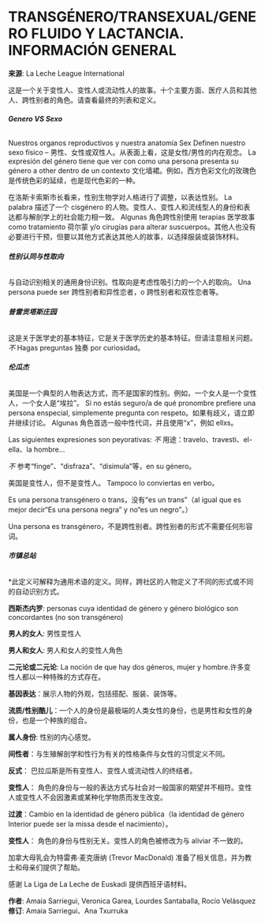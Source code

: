 # TRANSGÉNERO/TRANSEXUAL/GENERO FLUIDO Y LACTANCIA. INFORMACIÓN GENERAL

**来源**: La Leche League International

这是一个关于变性人、变性人或流动性人的故事。十个主要方面、医疗人员和其他人、跨性别者的角色。请查看最终的列表和定义。

###### **Genero VS Sexo**

Nuestros organos reproductivos y nuestra anatomía Sex Definen nuestro sexo físico – 男性、女性或双性人。从表面上看，这是女性/男性的内在观念。 La expresión del género tiene que ver con como una persona presenta su género a other dentro de un contexto 文化墙裙。例如，西方色彩文化的玫瑰色是传统色彩的延续，也是现代色彩的一种。

在洛斯卡索斯市长看来，性别生物学对人格进行了调整，以表达性别。 La palabra 描述了一个 cisgénero 的人物。变性人、变性人和流线型人的身份和表达都与解剖学上的社会能力相一致。 Algunas 角色跨性别使用 terapias 医学故事 como tratamiento 荷尔蒙 y/o cirugías para alterar suscuerpos。其他人也没有必要进行干预，但要以其他方式表达其他人的故事，以选择服装或装饰材料。

###### **性别认同与性取向**

与自动识别相关的通用身份识别。性取向是考虑性吸引力的一个人的取向。 Una persona puede ser 跨性别者和异性恋者，o 跨性别者和双性恋者等。

###### **普雷贡塔斯庄园**

这是关于医学史的基本特征，它是关于医学历史的基本特征。但请注意相关问题。 _不_ Hagas preguntas 独奏 por curiosidad。

###### **伦瓜杰**

美国是一个典型的人物表达方式，而不是国家的性别。例如，一个女人是一个变性人，一个女人是“埃拉”。 Si no estás seguro/a de qué pronombre prefiere una persona enspecial, simplemente pregunta con respeto。如果有歧义，请立即并继续讨论。 Algunas 角色首选一般中性代词，并且使用“x”，例如 ellxs。

Las siguientes expresiones son peyorativas: _不_ 用途：travelo、travesti、el-ella、la hombre…

_不_ 参考“finge”、“disfraza”、“disimula”等，en su género。

美国是变性人，但不是变性人。 Tampoco lo conviertas en verbo。

Es una persona transgénero o trans，没有“es un trans”（al igual que es mejor decir“Es una persona negra” y no“es un negro”。）

Una persona es transgénero，不是跨性别者。跨性别者的形式不需要任何形容词。

###### **市镇总站**

\*此定义可解释为通用术语的定义。同样，跨社区的人物定义了不同的形式或不同的自动识别方式。

**西斯杰内罗**: personas cuya identidad de género y género biológico son concordantes (no son transgénero)

**男人的女人**: 男性变性人

**男人和女人**: 男人和女人的变性人角色

**二元论或二元论**: La noción de que hay dos géneros, mujer y hombre.许多变性人都以一种特殊的方式存在。

**基因表达**：展示人物的外观，包括搭配、服装、装饰等。

**流质/性别酷儿**：一个人的身份是最极端的人类女性的身份，也是男性和女性的身份，也是一个种族的组合。

**属人身份**: 性别的内心感觉。

**间性者**：与生殖解剖学和性行为有关的性格条件与女性的习惯定义不同。

**反式**： 巴拉瓜斯是所有变性人、变性人或流动性人的终结者。

**变性人**： 角色的身份与一般的表达方式与社会对一般国家的期望并不相符。变性人或变性人不会因激素或某种化学物质而发生改变。

**过渡**：Cambio en la identidad de género pública（la identidad de género Interior puede ser la missa desde el nacimiento）。

**变性人**： 角色的身份与性别无关。变性人的角色被修改为与 aliviar 不一致的。

加拿大母乳会为特雷弗·麦克唐纳 (Trevor MacDonald) 准备了相关信息，并为教士和母亲们提供了帮助。

感谢 La Liga de La Leche de Euskadi 提供西班牙语材料。

**作者**: Amaia Sarriegui, Veronica Garea, Lourdes Santaballa, Rocío Velásquez  
**修订**: Amaia Sarriegui、Ana Txurruka